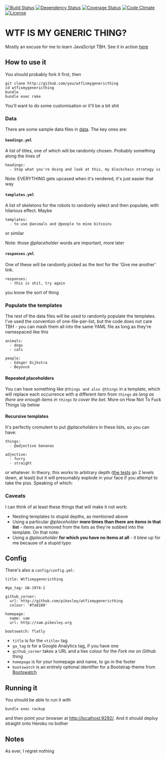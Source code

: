 [![Build Status](http://img.shields.io/travis/pikesley/wtfismygenericthing.svg?style=flat-square)](https://travis-ci.org/pikesley/wtfismygenericthing)
[![Dependency Status](http://img.shields.io/gemnasium/pikesley/wtfismygenericthing.svg?style=flat-square)](https://gemnasium.com/pikesley/wtfismygenericthing)
[![Coverage Status](http://img.shields.io/coveralls/pikesley/wtfismygenericthing.svg?style=flat-square)](https://coveralls.io/r/pikesley/wtfismygenericthing)
[![Code Climate](http://img.shields.io/codeclimate/github/pikesley/wtfismygenericthing.svg?style=flat-square)](https://codeclimate.com/github/pikesley/wtfismygenericthing)
[![License](http://img.shields.io/:license-mit-blue.svg?style=flat-square)](http://pikesley.mit-license.org)

# WTF IS MY GENERIC THING?

Mostly an excuse for me to learn JavaScript TBH. See it in action [here](http://wtfismybbctbqtopic.herokuapp.com/)

## How to use it

You should probably fork it first, then

    git clone http://github.com/you/wtfismygenericthing
    cd wtfismygenericthing
    bundle
    bundle exec rake

You'll want to do some customisation or it'll be a bit shit

### Data

There are some sample data files in [data](data/). The key ones are:

#### `headings.yml`

A list of titles, one of which will be randomly chosen. Probably something along the lines of

    headings:
      - Stop what you're doing and look at this, my blockchain strategy is

Note: EVERYTHING gets upcased when it's rendered, it's just easier that way

#### `templates.yml`

A list of skeletons for the robots to randomly select and then populate, with hilarious effect. Maybe

    templates:
      - to use @animals and @people to mine bitcoins

or similar

Note: those _@placeholder_ words are important, more later

#### `responses.yml`

One of these will be randomly picked as the text for the 'Give me another' link.

    responses:
      - this is shit, try again

you know the sort of thing

### Populate the templates

The rest of the data files will be used to randomly populate the templates. I've used the convention of one-file-per-list, but the code does not care TBH - you can mash them all into the same YAML file as long as they're namespaced like this

    animals:
      - dogs
      - cats

    people:
      - Edsger Dijkstra
      - Beyoncé

#### Repeated placeholders

You can have something like `@things and also @things` in a template, which will replace each occurrence with a different item from `things` _as long as there are enough items in `things` to cover the bet_. More on How Not To Fuck Things Up below

#### Recursive templates

It's perfectly cromulent to put _@placeholders_ in these lists, so you can have:

    things:
      - @adjective bananas

    adjective:
      - furry
      - straight

or whatever. In theory, this works to arbitrary depth ([the tests](https://github.com/pikesley/wtfismygenericthing/blob/00c571eaf9904a70720f663144993300f4b86887/spec/javascripts/wtfismygenericthing_spec.js#L86-L110) go 2 levels down, at least) but it will presumably explode in your face if you attempt to take the piss. Speaking of which:

### Caveats

I can think of at least these things that will make it not work:

* Nesting templates to stupid depths, as mentioned above
* Using a particular _@placeholder_ **more times than there are items in that list** - items are removed from the lists as they're subbed into the template. On that note:
* Using a _@placeholder_ **for which you have no items at all** - it blew up for me because of a stupid typo

## Config

There's also a `config/config.yml`:

    title: Wtfismygenericthing

    #ga_tag: UA-1974-1

    github_corner:
      url: http://github.com/pikesley/wtfismygenericthing
      colour: '#fa8100'

    homepage:
      name: sam
      url: http://sam.pikesley.org

    bootswatch: flatly

* `title` is for the `<title>` tag
* `ga_tag` is for a Google Analytics tag, if you have one
* `github_corner` takes a URL and a hex colour for the _Fork me on Github_ thing
* `homepage` is for _your_ homepage and name, to go in the footer
* `bootswatch` is an entirely optional identifier for a Bootstrap theme from [Bootswatch](https://bootswatch.com/)

## Running it

You should be able to run it with

    bundle exec rackup

and then point your browser at [http://localhost:9292/](http://localhost:9292/). And it should deploy straight onto Heroku no bother

## Notes

As ever, I regret nothing
